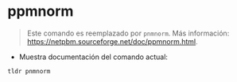 # ppmnorm

> Este comando es reemplazado por `pnmnorm`.
> Más información: <https://netpbm.sourceforge.net/doc/ppmnorm.html>.

- Muestra documentación del comando actual:

`tldr pnmnorm`
